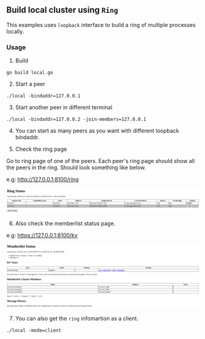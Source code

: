 ## Build local cluster using `Ring`

This examples uses `loopback` interface to build a ring of multiple processes locally.

### Usage

1. Build
```
go build local.go
```

2. Start a peer

```
./local -bindaddr=127.0.0.1
```

3. Start another peer in different terminal

```
./local -bindaddr=127.0.0.2 -join-members=127.0.0.1
```

4. You can start as many peers as you want with different loopback bindaddr.

5. Check the ring page

Go to ring page of one of the peers. Each peer's ring page should show all the peers in the ring. Should look something like below.

e.g: http://127.0.0.1:8100/ring

![Ring Status Page](./images/local-ring.png)

6. Also check the memberlist status page.

e.g: https://127.0.0.1:8100/kv

![Memberlist Status Page](./images/local-memberlist.png)

7. You can also get the `ring` infomartion as a client.

```
./local -mode=client
```

